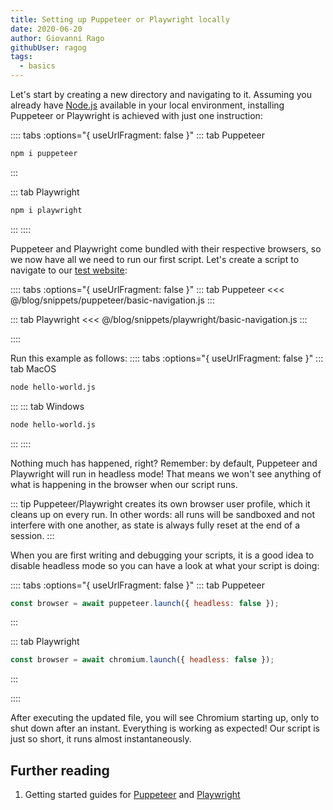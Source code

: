 ```yaml
---
title: Setting up Puppeteer or Playwright locally
date: 2020-06-20
author: Giovanni Rago
githubUser: ragog
tags: 
  - basics
---
```


Let's start by creating a new directory and navigating to it. Assuming you already have [Node.js](https://nodejs.org/) available in your local environment, installing Puppeteer or Playwright is achieved with just one instruction:

<!-- more -->

:::: tabs :options="{ useUrlFragment: false }"
::: tab Puppeteer 
```sh
npm i puppeteer
```
:::

::: tab Playwright
```sh
npm i playwright
```
:::
::::

Puppeteer and Playwright come bundled with their respective browsers, so we now have all we need to run our first script. Let's create a script to navigate to our [test website](https://danube-webshop.herokuapp.com):

:::: tabs :options="{ useUrlFragment: false }"
::: tab Puppeteer 
<<< @/blog/snippets/puppeteer/basic-navigation.js
:::

::: tab Playwright
<<< @/blog/snippets/playwright/basic-navigation.js
:::

::::

Run this example as follows:
:::: tabs :options="{ useUrlFragment: false }"
::: tab MacOS
```sh
node hello-world.js
```
:::
::: tab Windows
```sh
node hello-world.js
```
:::
::::

Nothing much has happened, right? Remember: by default, Puppeteer and Playwright will run in headless mode! That means we won't see anything of what is happening in the browser when our script runs.

::: tip
Puppeteer/Playwright creates its own browser user profile, which it cleans up on every run. In other words: all runs will be sandboxed and not interfere with one another, as state is always fully reset at the end of a session.
:::

When you are first writing and debugging your scripts, it is a good idea to disable headless mode so you can have a look at what your script is doing:

:::: tabs :options="{ useUrlFragment: false }"
::: tab Puppeteer 
```js
const browser = await puppeteer.launch({ headless: false });
```
:::

::: tab Playwright
```js
const browser = await chromium.launch({ headless: false });
```
:::

::::

After executing the updated file, you will see Chromium starting up, only to shut down after an instant. Everything is working as expected! Our script is just so short, it runs almost instantaneously.

## Further reading
1. Getting started guides for [Puppeteer](https://pptr.dev) and [Playwright](https://playwright.dev/docs/intro#installation)